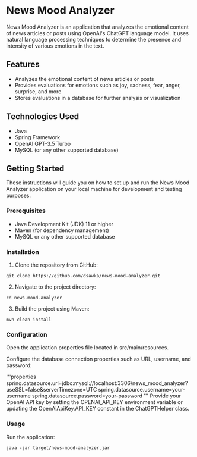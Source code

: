 # News Mood Analyzer

News Mood Analyzer is an application that analyzes the emotional content of news articles or posts using OpenAI's ChatGPT language model. It uses natural language processing techniques to determine the presence and intensity of various emotions in the text.

## Features

- Analyzes the emotional content of news articles or posts
- Provides evaluations for emotions such as joy, sadness, fear, anger, surprise, and more
- Stores evaluations in a database for further analysis or visualization

## Technologies Used

- Java
- Spring Framework
- OpenAI GPT-3.5 Turbo
- MySQL (or any other supported database)

## Getting Started

These instructions will guide you on how to set up and run the News Mood Analyzer application on your local machine for development and testing purposes.

### Prerequisites

- Java Development Kit (JDK) 11 or higher
- Maven (for dependency management)
- MySQL or any other supported database

### Installation

1. Clone the repository from GitHub:

```shell
git clone https://github.com/dsawka/news-mood-analyzer.git
```

2. Navigate to the project directory:

```shell'
cd news-mood-analyzer
```

3. Build the project using Maven:

```shell
mvn clean install
```

### Configuration

Open the application.properties file located in src/main/resources.

Configure the database connection properties such as URL, username, and password:

'''properties
spring.datasource.url=jdbc:mysql://localhost:3306/news_mood_analyzer?useSSL=false&serverTimezone=UTC
spring.datasource.username=your-username
spring.datasource.password=your-password
'''
Provide your OpenAI API key by setting the OPENAI_API_KEY environment variable or updating the OpenAiApiKey.API_KEY constant in the ChatGPTHelper class.

### Usage
Run the application:

```shell
java -jar target/news-mood-analyzer.jar
```
